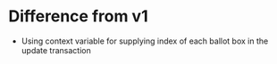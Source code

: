 # Difference from v1

- Using context variable for supplying index of each ballot box in the update transaction
